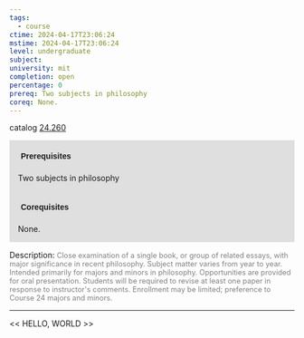 ```yaml
---
tags:
  - course
ctime: 2024-04-17T23:06:24
mstime: 2024-04-17T23:06:24
level: undergraduate
subject: 
university: mit
completion: open
percentage: 0
prereq: Two subjects in philosophy
coreq: None.
---
```


catalog [24.260](http://student.mit.edu/catalog/m24a.html#24.260)

<span style="display: block; padding: 15px; background-color: rgb(100, 100, 100, 0.2);"><font id="m_prereq2877_0" style="display: block; font-family: Arial, sans-serif; font-weight: bold; padding: 5px">Prerequisites</font><br><span id="prereq2877_0">Two subjects in philosophy</span></span>
<span style="display: block; padding: 15px; background-color: rgb(100, 100, 100, 0.2);"><font id="m_coreq2877_0" style="display: block; font-family: Arial, sans-serif; font-weight: bold; padding: 5px">Corequisites</font><br><span id="coreq2877_0">None.</span></span>

<font style="">Description:</font>
<font style="color: grey; font-size: 0.8rem;">Close examination of a single book, or group of related essays, with major significance in recent philosophy. Subject matter varies from year to year. Intended primarily for majors and minors in philosophy. Opportunities are provided for oral presentation. Students will be required to revise at least one paper in response to instructor's comments. Enrollment may be limited; preference to Course 24 majors and minors.</font>



---

<< HELLO, WORLD >>
